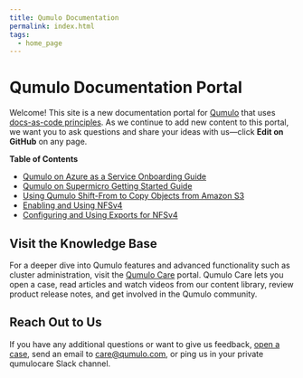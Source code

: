 ```yaml
---
title: Qumulo Documentation
permalink: index.html
tags:
  - home_page
---
```


# Qumulo Documentation Portal
Welcome! This site is a new documentation portal for [Qumulo](https://qumulo.com/) that uses [docs-as-code principles](https://www.writethedocs.org/guide/docs-as-code/). As we continue to add new content to this portal, we want you to ask questions and share your ideas with us&mdash;click **Edit on GitHub** on any page.

**Table of Contents**
* [Qumulo on Azure as a Service Onboarding Guide](azure.md)
* [Qumulo on Supermicro Getting Started Guide](supermicro.md)
* [Using Qumulo Shift-From to Copy Objects from Amazon S3](shift-from-s3.md)
* [Enabling and Using NFSv4](administrator-guide/nfs4.md)
* [Configuring and Using Exports for NFSv4](administrator-guide/nfs4-exports.md)

## Visit the Knowledge Base
For a deeper dive into Qumulo features and advanced functionality such as cluster administration, visit the [Qumulo Care](https://care.qumulo.com/hc/en-us)  portal. Qumulo Care lets you open a case, read articles and watch videos from our content library, review product release notes, and get involved in the Qumulo community.

## Reach Out to Us
If you have any additional questions or want to give us feedback, [open a case](https://care.qumulo.com/hc/en-us/requests/new), send an email to [care@qumulo.com](mailto:care@qumulo.com), or ping us in your private qumulocare Slack channel.
<br><br><br><br><br><br><br><br><br><br><br><br>
